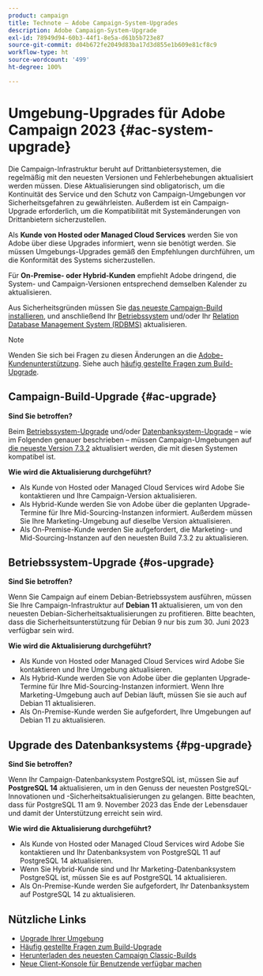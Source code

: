 ```yaml
---
product: campaign
title: Technote – Adobe Campaign-System-Upgrades
description: Adobe Campaign-System-Upgrade
exl-id: 78949d94-60b3-44f1-8e5a-d61b5b723e87
source-git-commit: d04b672fe2049d83ba17d3d855e1b609e81cf8c9
workflow-type: ht
source-wordcount: '499'
ht-degree: 100%

---
```


# Umgebung-Upgrades für Adobe Campaign 2023 {#ac-system-upgrade}

Die Campaign-Infrastruktur beruht auf Drittanbietersystemen, die regelmäßig mit den neuesten Versionen und Fehlerbehebungen aktualisiert werden müssen. Diese Aktualisierungen sind obligatorisch, um die Kontinuität des Service und den Schutz von Campaign-Umgebungen vor Sicherheitsgefahren zu gewährleisten. Außerdem ist ein Campaign-Upgrade erforderlich, um die Kompatibilität mit Systemänderungen von Drittanbietern sicherzustellen.

Als **Kunde von Hosted oder Managed Cloud Services** werden Sie von Adobe über diese Upgrades informiert, wenn sie benötigt werden. Sie müssen Umgebungs-Upgrades gemäß den Empfehlungen durchführen, um die Konformität des Systems sicherzustellen.

Für **On-Premise- oder Hybrid-Kunden** empfiehlt Adobe dringend, die System- und Campaign-Versionen entsprechend demselben Kalender zu aktualisieren.

Aus Sicherheitsgründen müssen Sie [das neueste Campaign-Build installieren](#ac-upgrade), und anschließend Ihr [Betriebssystem](#os-upgrade) und/oder Ihr [Relation Database Management System (RDBMS)](#pg-upgrade) aktualisieren.

>[!NOTE]
>
>Wenden Sie sich bei Fragen zu diesen Änderungen an die [Adobe-Kundenunterstützung](https://helpx.adobe.com/de/enterprise/admin-guide.html/enterprise/using/support-for-experience-cloud.ug.html). Siehe auch [häufig gestellte Fragen zum Build-Upgrade](../../platform/using/faq-build-upgrade.md).

## Campaign-Build-Upgrade {#ac-upgrade}

**Sind Sie betroffen?**

Beim [Betriebssystem-Upgrade](#os-upgrade) und/oder [Datenbanksystem-Upgrade](#pg-upgrade) – wie im Folgenden genauer beschrieben – müssen Campaign-Umgebungen auf [die neueste Version 7.3.2](../../rn/using/latest-release.md#release-7-3-2) aktualisiert werden, die mit diesen Systemen kompatibel ist.

**Wie wird die Aktualisierung durchgeführt?**

* Als Kunde von Hosted oder Managed Cloud Services wird Adobe Sie kontaktieren und Ihre Campaign-Version aktualisieren.
* Als Hybrid-Kunde werden Sie von Adobe über die geplanten Upgrade-Termine für Ihre Mid-Sourcing-Instanzen informiert. Außerdem müssen Sie Ihre Marketing-Umgebung auf dieselbe Version aktualisieren.
* Als On-Premise-Kunde werden Sie aufgefordert, die Marketing- und Mid-Sourcing-Instanzen auf den neuesten Build 7.3.2 zu aktualisieren.


## Betriebssystem-Upgrade {#os-upgrade}

**Sind Sie betroffen?**

Wenn Sie Campaign auf einem Debian-Betriebssystem ausführen, müssen Sie Ihre Campaign-Infrastruktur auf **Debian 11** aktualisieren, um von den neuesten Debian-Sicherheitsaktualisierungen zu profitieren. Bitte beachten, dass die Sicherheitsunterstützung für Debian 9 nur bis zum 30. Juni 2023 verfügbar sein wird.

**Wie wird die Aktualisierung durchgeführt?**

* Als Kunde von Hosted oder Managed Cloud Services wird Adobe Sie kontaktieren und Ihre Umgebung aktualisieren.
* Als Hybrid-Kunde werden Sie von Adobe über die geplanten Upgrade-Termine für Ihre Mid-Sourcing-Instanzen informiert. Wenn Ihre Marketing-Umgebung auch auf Debian läuft, müssen Sie sie auch auf Debian 11 aktualisieren.
* Als On-Premise-Kunde werden Sie aufgefordert, Ihre Umgebungen auf Debian 11 zu aktualisieren.

## Upgrade des Datenbanksystems {#pg-upgrade}

**Sind Sie betroffen?**

Wenn Ihr Campaign-Datenbanksystem PostgreSQL ist, müssen Sie auf **PostgreSQL 14** aktualisieren, um in den Genuss der neuesten PostgreSQL-Innovationen und -Sicherheitsaktualisierungen zu gelangen. Bitte beachten, dass für PostgreSQL 11 am 9. November 2023 das Ende der Lebensdauer und damit der Unterstützung erreicht sein wird.

**Wie wird die Aktualisierung durchgeführt?**

* Als Kunde von Hosted oder Managed Cloud Services wird Adobe Sie kontaktieren und Ihr Datenbanksystem von PostgreSQL 11 auf PostgreSQL 14 aktualisieren.
* Wenn Sie Hybrid-Kunde sind und Ihr Marketing-Datenbanksystem PostgreSQL ist, müssen Sie es auf PostgreSQL 14 aktualisieren.
* Als On-Premise-Kunde werden Sie aufgefordert, Ihr Datenbanksystem auf PostgreSQL 14 zu aktualisieren.


## Nützliche Links

* [Upgrade Ihrer Umgebung](../../production/using/build-upgrade.md)
* [Häufig gestellte Fragen zum Build-Upgrade](../../platform/using/faq-build-upgrade.md)
* [Herunterladen des neuesten Campaign Classic-Builds](https://experience.adobe.com/#/downloads/content/software-distribution/de/campaign.html)
* [Neue Client-Konsole für Benutzende verfügbar machen](../../installation/using/client-console-availability-for-windows.md)
